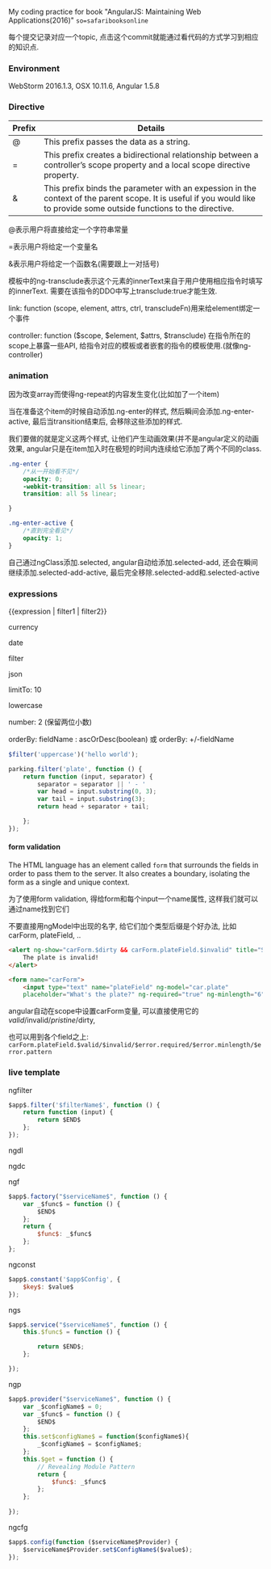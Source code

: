 My coding practice for book "AngularJS: Maintaining Web Applications(2016)" `so=safaribooksonline`

每个提交记录对应一个topic, 点击这个commit就能通过看代码的方式学习到相应的知识点.

### Environment
WebStorm 2016.1.3, OSX 10.11.6, Angular 1.5.8


### Directive

| Prefix | Details |
| --- | --- |
| @ | This prefix passes the data as a string. |
| = | This prefix creates a bidirectional relationship between a controller’s scope property and a local scope directive property. |
| & | This prefix binds the parameter with an expession in the context of the parent scope. It is useful if you would like to provide some outside functions to the directive. |


@表示用户将直接给定一个字符串常量

=表示用户将给定一个变量名

&表示用户将给定一个函数名(需要跟上一对括号)

模板中的ng-transclude表示这个元素的innerText来自于用户使用相应指令时填写的innerText.  需要在该指令的DDO中写上transclude:true才能生效.

link: function (scope, element, attrs, ctrl, transcludeFn)用来给element绑定一个事件

controller: function ($scope, $element, $attrs, $transclude) 在指令所在的scope上暴露一些API, 给指令对应的模板或者嵌套的指令的模板使用.(就像ng-controller)


### animation
因为改变array而使得ng-repeat的内容发生变化(比如加了一个item)

当在准备这个item的时候自动添加.ng-enter的样式, 然后瞬间会添加.ng-enter-active, 最后当transition结束后, 会移除这些添加的样式.

我们要做的就是定义这两个样式, 让他们产生动画效果(并不是angular定义的动画效果, angular只是在item加入时在极短的时间内连续给它添加了两个不同的class.

```css
.ng-enter {
    /*从一开始看不见*/
    opacity: 0;
    -webkit-transition: all 5s linear;
    transition: all 5s linear;

}

.ng-enter-active {
    /*直到完全看见*/
    opacity: 1;
}
```

自己通过ngClass添加.selected, angular自动给添加.selected-add, 还会在瞬间继续添加.selected-add-active, 最后完全移除.selected-add和.selected-active

### expressions
{{expression | filter1 | filter2}}

currency

date

filter

json

limitTo: 10

lowercase

number: 2 (保留两位小数)

orderBy: fieldName : ascOrDesc(boolean) 或 orderBy: +/-fieldName

```js
$filter('uppercase')('hello world');

parking.filter('plate', function () {
    return function (input, separator) {
        separator = separator || ' - '
        var head = input.substring(0, 3);
        var tail = input.substring(3);
        return head + separator + tail;

    };
});
```



#### form validation
The HTML language has an element called `form` that surrounds the fields in order to pass them to the server. It also creates a boundary, isolating the form as a single and unique context.

为了使用form validation, 得给form和每个input一个name属性, 这样我们就可以通过name找到它们

不要直接用ngModel中出现的名字, 给它们加个类型后缀是个好办法, 比如carForm, plateField, ..

```html
<alert ng-show="carForm.$dirty && carForm.plateField.$invalid" title="Something went wrong!">
    The plate is invalid!
</alert>

<form name="carForm">
    <input type="text" name="plateField" ng-model="car.plate" 
    placeholder="What's the plate?" ng-required="true" ng-minlength="6" ng-maxlength="10" ng-pattern="/[A-Z{3}[0-9]{3,7}/">
```

angular自动在scope中设置carForm变量, 可以直接使用它的$valid/$invalid/$pristine/$dirty, 

也可以用到各个field之上: `carForm.plateField.$valid/$invalid/$error.required/$error.minlength/$error.pattern`



### live template

ngfilter
```js
$app$.filter('$filterName$', function () {
    return function (input) {
        return $END$
    };
});
```

ngdl

ngdc

ngf
```js
$app$.factory("$serviceName$", function () {
    var _$func$ = function () {
        $END$
    };
    return {
        $func$: _$func$
    };
};
```

ngconst
```js
$app$.constant('$app$Config', {
    $key$: $value$
});
```

ngs
```js
$app$.service("$serviceName$", function () {
    this.$func$ = function () {

        return $END$;
    };

});
```

ngp
```js
$app$.provider("$serviceName$", function () {
    var _$configName$ = 0;
    var _$func$ = function () {
        $END$
    };
    this.set$configName$ = function($configName$){
        _$configName$ = $configName$;
    };
    this.$get = function () {
        // Revealing Module Pattern
        return {
            $func$: _$func$
        };
    };
    
});
```

ngcfg
```js
$app$.config(function ($serviceName$Provider) {
    $serviceName$Provider.set$ConfigName$($value$);
});
```